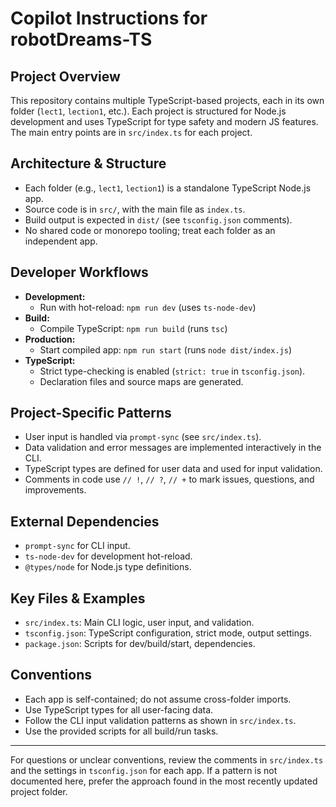 # Copilot Instructions for robotDreams-TS

## Project Overview
This repository contains multiple TypeScript-based projects, each in its own folder (`lect1`, `lection1`, etc.). Each project is structured for Node.js development and uses TypeScript for type safety and modern JS features. The main entry points are in `src/index.ts` for each project.

## Architecture & Structure
- Each folder (e.g., `lect1`, `lection1`) is a standalone TypeScript Node.js app.
- Source code is in `src/`, with the main file as `index.ts`.
- Build output is expected in `dist/` (see `tsconfig.json` comments).
- No shared code or monorepo tooling; treat each folder as an independent app.

## Developer Workflows
- **Development:**
  - Run with hot-reload: `npm run dev` (uses `ts-node-dev`)
- **Build:**
  - Compile TypeScript: `npm run build` (runs `tsc`)
- **Production:**
  - Start compiled app: `npm run start` (runs `node dist/index.js`)
- **TypeScript:**
  - Strict type-checking is enabled (`strict: true` in `tsconfig.json`).
  - Declaration files and source maps are generated.

## Project-Specific Patterns
- User input is handled via `prompt-sync` (see `src/index.ts`).
- Data validation and error messages are implemented interactively in the CLI.
- TypeScript types are defined for user data and used for input validation.
- Comments in code use `// !`, `// ?`, `// +` to mark issues, questions, and improvements.

## External Dependencies
- `prompt-sync` for CLI input.
- `ts-node-dev` for development hot-reload.
- `@types/node` for Node.js type definitions.

## Key Files & Examples
- `src/index.ts`: Main CLI logic, user input, and validation.
- `tsconfig.json`: TypeScript configuration, strict mode, output settings.
- `package.json`: Scripts for dev/build/start, dependencies.

## Conventions
- Each app is self-contained; do not assume cross-folder imports.
- Use TypeScript types for all user-facing data.
- Follow the CLI input validation patterns as shown in `src/index.ts`.
- Use the provided scripts for all build/run tasks.

---

For questions or unclear conventions, review the comments in `src/index.ts` and the settings in `tsconfig.json` for each app. If a pattern is not documented here, prefer the approach found in the most recently updated project folder.
